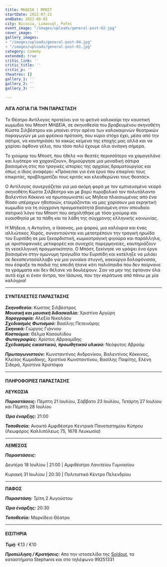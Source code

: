 ```yaml
---
title: ΜΗΔΕΙΑ | ΜΠΟΣΤ
startDate: 2022-07-21
endDate: 2022-08-02
city: Nicosia, Limassol, Pafos
event_image: "/images/uploads/general-post-02.jpg"
cover_image: ''
gallery_images:
- "/images/uploads/general-post-04.jpg"
- "/images/uploads/general-post-01.jpg"
category: Comedy
extended: true
critic_link: ''
critic_title: ''
critic_p: ''
theatres: []
gallery_1: ''
gallery_2: ''
gallery_3: ''

---
```

#### ΛΙΓΑ ΛΟΓΙΑ ΓΙΑ ΤΗΝ ΠΑΡΑΣΤΑΣΗ

Το Θέατρο Αντίλογος προτείνει για το φετινό καλοκαίρι την καυστική κωμωδία του Μποστ ΜΗΔΕΙΑ, σε σκηνοθεσία του βραβευμένου σκηνοθέτη Κώστα Σιλβέστρου και μπαίνει στην αρένα των καλοκαιρινών θεατρικών παραγωγών με μια φρέσκια πρόταση, που κύριο στόχο έχει, μέσα από την σάτιρα, να καυτηριάσει τα κακώς κείμενα της εποχής μας αλλά και να χαρίσει άφθονο γέλιο, που τόσο πολύ έχουμε όλοι ανάγκη σήμερα.

Το χιούμορ του Μποστ, που ήθελε «οι θεατές περισσότερο να χαμογελάνε και λιγότερο να χαχανίζουν», δημιούργησε μια μοναδική σάτιρα βασισμένη στις πιο τραγικές ιστορίες της αρχαίας δραματουργίας και όπως ο ίδιος αναφέρει: «Πρόκειται για ένα έργο που επικρίνει τους επικριτάς, προβληματίζει τους κριτάς και ελευθερώνει τους θεατάς».

Ο Αντίλογος συνεργάζεται για μια ακόμη φορά με τον εμπνευσμένο νεαρό σκηνοθέτη Κώστα Σιλβέστρο και με βαρύ πυροβολικό τον πολυτάλαντο Βαλεντίνο Κόκκινο να πρωταγωνιστεί ως Μήδεια πλαισιωμένος από ένα θίασο υπέροχων ηθοποιών, ετοιμάζονται να μας χαρίσουν μια εκρηκτική κωμωδία για τη σύγχρονη πραγματικότητά βασισμένη στον σπουδαίο σατιρικό́ λόγο του Μποστ που ασχολήθηκε με τόσο χιούμορ και ευαισθησία με τα πάθη και τα λάθη της σύγχρονης ελληνικής κοινωνίας.

Η Μήδεια, η Αντιγόνη, ο Ιάσονας, μια ψαρού, μια καλόγρια και ένας αλλιώτικος Χορός, συναντιούνται και μετατρέπουν την τραγική ηρωίδα του Ευριπίδη σε μια ξεκαρδιστική, κωμικοτραγική φιγούρα και παράλληλα, με αριστοφανικές μεταφορές και συνεχείς παρερμηνείες, καυτηριάζουν τη νεοελληνική πραγματικότητα. Ο Μπόστ, ξεκίνησε να γράψει ένα έργο βασισμένο στην ομώνυμη τραγωδία του Ευριπίδη και κατέληξε να μιλάει σε δεκαπεντασύλλαβο για μια γυναίκα στυγνή, κακούργα δολοφόνισσα, που έσφαξε τα παιδιά της επειδή ήτανε κάτι παλιόπαιδα που δεν παίρνανε τα γράμματα και δεν θέλανε να δουλέψουν. Σαν να μην της έφταναν όλα αυτά είχε κι έναν άντρα, τον Ιάσωνα, που την κεράτωνε από πάνω με μία καλόγρια!

***

#### ΣΥΝΤΕΛΕΣΤΕΣ ΠΑΡΑΣΤΑΣΗΣ

**_Σκηνοθεσία:_** Κώστας Σιλβέστρος  
**_Μουσική και μουσική διδασκαλία:_** Χριστίνα Αργύρη  
**_Χορογραφία:_** Αλεξία Νικολάου  
**_Σχεδιασμός Φωτισμού:_** Βασίλης Πετεινάρης  
**_Σκηνικά:_** Γιώργος Γιάννου  
**_Κοστούμια:_** Θέλμα Κασουλίδου  
**_Φωτογραφίες:_** Χρίστος Αβρααμίδης  
**_Σχεδιασμός εικαστικού, προωθητικού υλικού:_** Νεόφυτος Αβραάμ

**_Πρωταγωνιστούν:_** Κωνσταντίνος Ανδρονίκου, Βαλεντίνος Κόκκινος, Κλείτος Κωμοδίκης, Χριστίνα Κωνσταντίνου, Βασίλης Παφίτης, Ελένη Σιδερά, Χριστίνα Χριστόφια

***

#### ΠΛΗΡΟΦΟΡΙΕΣ ΠΑΡΑΣΤΑΣΗΣ

**ΛΕΥΚΩΣΙΑ**

**_Παραστάσεις:_** Πέμπτη 21 Ιουλίου, Σάββατο 23 Ιουλίου, Τετάρτη 27 Ιουλίου και Πέμπτη 28 Ιουλίου

**_Ώρα έναρξης:_** 21:00

**_Τοποθεσία:_** Ανοικτό Αμφιθέατρο Κεντρικά Πανεπιστημίου Κύπρου (Λεωφόρος Καλλιπόλεως 75, 1678 Λευκωσία)

***

**ΛΕΜΕΣΟΣ**

**_Παραστάσεις:_**

Δευτέρα 18 Ιουλίου | 21:00 | Αμφιθέατρο Λανιτείου Γυμνασίου

Κυριακή 31 Ιουλίου | 20:30 | Πολιτιστικό Κέντρο Πελενδρίου

***

**ΠΑΦΟΣ**

**_Παραστάση:_** Τρίτη 2 Αυγούστου

**_Ώρα έναρξης:_** 20:30

**_Τοποθεσία:_** Μαρκίδειο Θέατρο

***

#### ΕΙΣΙΤΗΡΙΑ

**_Τιμή:_** €13 / €10

**_Προπώληση / Κρατήσεις:_** Απο την ιστοσελίδα της [Soldout](https://www.soldoutticketbox.com/easyconsole.cfm/page/category/cat_id/2/ "Soldout"), τα καταστήματα Stephanis και στo τηλέφωνo 99251331